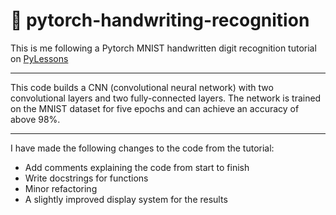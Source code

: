 # 🤖 pytorch-handwriting-recognition

This is me following a Pytorch MNIST handwritten digit recognition tutorial on [PyLessons](https://pylessons.com/pytorch-introduction)

---

This code builds a CNN (convolutional neural network) with two convolutional layers and two fully-connected layers. The network is trained on the MNIST dataset for five epochs and can achieve an accuracy of above 98%.

---

I have made the following changes to the code from the tutorial: 
- Add comments explaining the code from start to finish
- Write docstrings for functions
- Minor refactoring
- A slightly improved display system for the results
